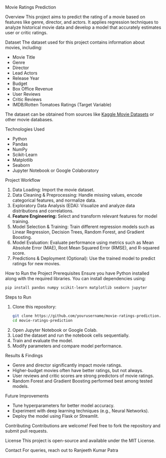 Movie Ratings Prediction

 Overview
This project aims to predict the rating of a movie based on features like genre, director, and actors. It applies regression techniques to analyze historical movie data and develop a model that accurately estimates user or critic ratings.

 Dataset
The dataset used for this project contains information about movies, including:
- Movie Title
- Genre
- Director
- Lead Actors
- Release Year
- Budget
- Box Office Revenue
- User Reviews
- Critic Reviews
- IMDB/Rotten Tomatoes Ratings (Target Variable)

The dataset can be obtained from sources like [Kaggle Movie Datasets](https://www.kaggle.com) or other movie databases.

 Technologies Used
- Python
- Pandas
- NumPy
- Scikit-Learn
- Matplotlib
- Seaborn
- Jupyter Notebook or Google Colaboratory

 Project Workflow
1. Data Loading: Import the movie dataset.
2. Data Cleaning & Preprocessing: Handle missing values, encode categorical features, and normalize data.
3. Exploratory Data Analysis (EDA): Visualize and analyze data distributions and correlations.
4. **Feature Engineering:** Select and transform relevant features for model training.
5. Model Selection & Training: Train different regression models such as Linear Regression, Decision Trees, Random Forest, and Gradient Boosting.
6. Model Evaluation: Evaluate performance using metrics such as Mean Absolute Error (MAE), Root Mean Squared Error (RMSE), and R-squared score.
7. Predictions & Deployment (Optional): Use the trained model to predict ratings for new movies.

 How to Run the Project
 Prerequisites
Ensure you have Python installed along with the required libraries. You can install dependencies using:
```bash
pip install pandas numpy scikit-learn matplotlib seaborn jupyter
```

 Steps to Run
1. Clone this repository:
   ```bash
   git clone https://github.com/yourusername/movie-ratings-prediction.git
   cd movie-ratings-prediction
   ```
2. Open Jupyter Notebook or Google Colab.
3. Load the dataset and run the notebook cells sequentially.
4. Train and evaluate the model.
5. Modify parameters and compare model performance.

 Results & Findings
- Genre and director significantly impact movie ratings.
- Higher-budget movies often have better ratings, but not always.
- User reviews and critic scores are strong predictors of movie ratings.
- Random Forest and Gradient Boosting performed best among tested models.

 Future Improvements
- Tune hyperparameters for better model accuracy.
- Experiment with deep learning techniques (e.g., Neural Networks).
- Deploy the model using Flask or Streamlit.

 Contributing
Contributions are welcome! Feel free to fork the repository and submit pull requests.

 License
This project is open-source and available under the MIT License.

 Contact
For queries, reach out to Ranjeeth Kumar Patra

